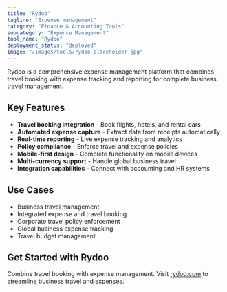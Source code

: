 ```yaml
---
title: "Rydoo"
tagline: "Expense management"
category: "Finance & Accounting Tools"
subcategory: "Expense Management"
tool_name: "Rydoo"
deployment_status: "deployed"
image: "/images/tools/rydoo-placeholder.jpg"
---
```

Rydoo is a comprehensive expense management platform that combines travel booking with expense tracking and reporting for complete business travel management.

## Key Features

- **Travel booking integration** - Book flights, hotels, and rental cars
- **Automated expense capture** - Extract data from receipts automatically
- **Real-time reporting** - Live expense tracking and analytics
- **Policy compliance** - Enforce travel and expense policies
- **Mobile-first design** - Complete functionality on mobile devices
- **Multi-currency support** - Handle global business travel
- **Integration capabilities** - Connect with accounting and HR systems

## Use Cases

- Business travel management
- Integrated expense and travel booking
- Corporate travel policy enforcement
- Global business expense tracking
- Travel budget management

## Get Started with Rydoo

Combine travel booking with expense management. Visit [rydoo.com](https://www.rydoo.com) to streamline business travel and expenses.
